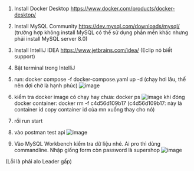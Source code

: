 1. Install Docker Desktop https://www.docker.com/products/docker-desktop/
2. Install  MySQL Community https://dev.mysql.com/downloads/mysql/
   (trường hợp không install MySQL có thể sử dụng phần mền khác nhưng phải install MySQL server 8.0)
3. Install IntelliJ IDEA https://www.jetbrains.com/idea/
   (Eclip nỏ biết support)
4. Bật terminal trong IntelliJ
5. run: docker compose -f docker-compose.yaml up -d (chạy hơi lâu, thế nên đợi chờ là hạnh phúc)
![image](https://github.com/Nguyentruongphivolder9/SuperShop-API/assets/100484492/698d6e0d-3f9b-4315-aabe-9782c1510cee)

7. kiểm tra docker image có chạy hay chưa: docker ps
   ![image](https://github.com/Nguyentruongphivolder9/SuperShop-API/assets/100484492/efa68e50-b8db-4862-91ec-ba76ae2a5f37)
   khi đóng docker container: docker rm -f c4d56d109b17
   (c4d56d109b17: này là container id copy container id của mn xuống thay cho nó)

9. rồi run start
10. vào postman test api
   ![image](https://github.com/Nguyentruongphivolder9/SuperShop-API/assets/100484492/b3a9a7dc-bc45-422f-bb04-e83f72648b32)
11. Vào MySQL Workbench kiểm tra dữ liệu nhé.
    Ai pro thì dùng commandline.
    Nhập giống form còn password là supershop
    ![image](https://github.com/Nguyentruongphivolder9/SuperShop-API/assets/100484492/f7ffc7fd-5944-4ae2-817f-ebe2a3f17162)


   (Lỗi là phải alo Leader gấp)
